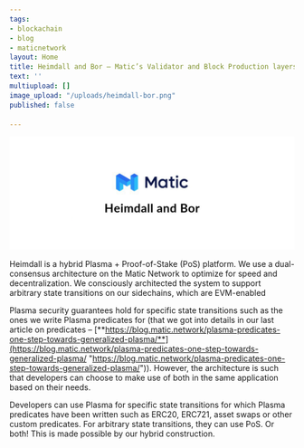 ```yaml
---
tags:
- blockachain
- blog
- maticnetwork
layout: Home
title: Heimdall and Bor – Matic’s Validator and Block Production layers
text: ''
multiupload: []
image_upload: "/uploads/heimdall-bor.png"
published: false

---
```

![](/uploads/heimdall-bor.png)

 Heimdall is a hybrid Plasma + Proof-of-Stake (PoS) platform. We use a dual-consensus architecture on the Matic Network to optimize for speed and decentralization. We consciously architected the system to support arbitrary state transitions on our sidechains, which are EVM-enabled

Plasma security guarantees hold for specific state transitions such as the ones we write Plasma predicates for (that we got into details in our last article on predicates – [**https://blog.matic.network/plasma-predicates-one-step-towards-generalized-plasma/**](https://blog.matic.network/plasma-predicates-one-step-towards-generalized-plasma/ "https://blog.matic.network/plasma-predicates-one-step-towards-generalized-plasma/")). However, the architecture is such that developers can choose to make use of both in the same application based on their needs.

Developers can use Plasma for specific state transitions for which Plasma predicates have been written such as ERC20, ERC721, asset swaps or other custom predicates. For arbitrary state transitions, they can use PoS. Or both! This is made possible by our hybrid construction.